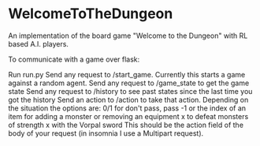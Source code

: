 # WelcomeToTheDungeon
An implementation of the board game "Welcome to the Dungeon" with RL based A.I. players.  

To communicate with a game over flask:

Run run.py
Send any request to /start_game. Currently this starts a game against a random agent.
Send any request to /game_state to get the game state
Send any request to /history to see past states since the last time you got the history
Send an action to /action to take that action. Depending on the situation the options are:
    0/1 for don't pass, pass
    -1 or the index of an item for adding a monster or removing an equipment
    x to defeat monsters of strength x with the Vorpal sword
This should be the action field of the body of your request (in insomnia I use a Multipart request).